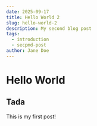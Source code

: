 ```yaml
---
date: 2025-09-17
title: Hello World 2
slug: hello-world-2
description: My second blog post
tags: 
  - introduction
  - secpmd-post
author: Jane Doe
---
```


# Hello World

## Tada
This is my first post!